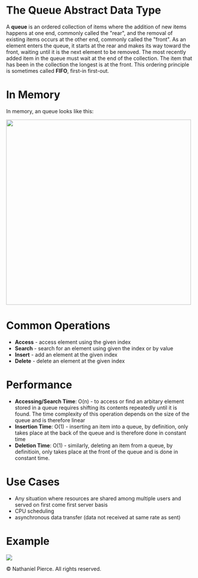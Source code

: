 
<h1>The Queue Abstract Data Type</h1>

<p>A <strong>queue</strong> is an ordered collection of items where the addition of new items happens at one end, commonly called the "rear", and the removal of existing items occurs at the other end, commonly called the "front". As an element enters the queue, it starts at the rear and makes its way toward the front, waiting until it is the next element to be removed. The most recently added item in the queue must wait at the end of the collection. The item that has been in the collection the longest is at the front. This ordering principle is sometimes called <strong>FIFO</strong>, first-in first-out.</p>

<h1>In Memory</h1>
<p>In memory, an queue looks like this:</p>
<img src="" width="500">


<h1>Common Operations</h1>

<ul>
  <li><strong>Access</strong> - access element using the given index
  <li><strong>Search</strong> - search for an element using given the index or by value
  <li><strong>Insert</strong> - add an element at the given index
  <li><strong>Delete</strong> - delete an element at the given index
</ul>

<h1>Performance</h1>

<ul>
  <li><strong>Accessing/Search Time</strong>: O(n) - to access or find an arbitary element stored in a queue requires shifting its contents repeatedly until it is found. The time complexity of this operation depends on the size of the queue and is therefore linear
  <li><strong>Insertion Time</strong>: O(1) - inserting an item into a queue, by definition, only takes place at the back of the queue and is therefore done in constant time
  <li><strong>Deletion Time</strong>: O(1) - similarly, deleting an item from a queue, by definitioin, only takes place at the front of the queue and is done in constant time.
</ul>

<h1>Use Cases</h1>

<ul>
  <li>Any situation where resources are shared among multiple users and served on first come first server basis
  <li>CPU scheduling
  <li>asynchronous data transfer (data not received at same rate as sent)
</ul>

<h1>Example</h1>

![](../../../gif/queue.gif)

<p>&copy; Nathaniel Pierce. All rights reserved.</p>

